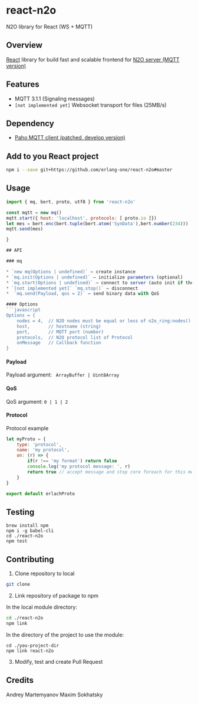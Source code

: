# react-n2o
N2O library for React (WS + MQTT)

## Overview

[React](https://github.com/facebook/react) library for build fast and scalable frontend for [N2O server (MQTT version)](https://github.com/synrc/mqtt)

## Features

* MQTT 3.1.1 (Signaling messages)
* `[not implemented yet]` Websocket transport for files (25MB/s)

## Dependency

* [Paho MQTT client (patched, develop version)](https://github.com/erlang-one/paho.mqtt.javascript/tree/develop)

## Add to you React project

```sh
npm i --save git+https://github.com/erlang-one/react-n2o#master
```

## Usage

```javascript
import { mq, bert, proto, utf8 } from 'react-n2o'

const mqtt = new mq()
mqtt.start({ host: 'localhost', protocols: [ proto.io ]})
let mes = bert.enc(bert.tuple(bert.atom('SynData'),bert.number(234)))
mqtt.send(mes)

}

## API

### mq

* `new mq(Options | undefined)` – create instance
* `mq.init(Options | undefined)` – initialize parameters (optional)
* `mq.start(Options | undefined)` – connect to server (auto init if the Options passed)
* `[not implemented yet]` `mq.stop()` – disconnect
*  `mq.send(Payload, qos = 2)` – send binary data with QoS

#### Options
```javascript
Options = {
    nodes = 4,  // N2O nodes must be equal or less of n2o_ring:nodes()
    host,       // hostname (string)
    port,       // MQTT port (number)
    protocols,  // N2O protocol list of Protocol
    onMessage   // Callback function
}
```

#### Payload

Payload argument: ` ArrayBuffer | Uint8Array`

#### QoS

QoS argument: `0 | 1 | 2`

#### Protocol

Protocol example

```javascript
let myProto = {
    type: 'protocol',
    name: 'my protocol',
    on: (r) => {
        if(r !== 'my format') return false
        console.log('my protocol message: ', r)
        return true // accept message and stop core foreach for this message
    }
}

export default erlachProto
```

## Testing

```
brew install npm
npm i -g babel-cli
cd ./react-n2o
npm test
```

## Contributing

1. Clone repository to local
```sh
git clone 
```

2. Link repository of package to npm

In the local module directory:

```sh
cd ./react-n2o
npm link
```

In the directory of the project to use the module:

```
cd ./you-project-dir
npm link react-n2o
```

3. Modify, test and create Pull Request

## Credits

Andrey Martemyanov
Maxim Sokhatsky